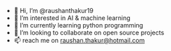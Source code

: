 - 👋 Hi, I’m @raushanthakur19
- 👀 I’m interested in AI & machine learning
- 🌱 I’m currently learning python programming 
- 💞️ I’m looking to collaborate on open source projects
- 📫 reach me on raushan.thakur@hotmail.com 

<!---
raushanthakur19/raushanthakur19 is a ✨ special ✨ repository because its `README.md` (this file) appears on your GitHub profile.
You can click the Preview link to take a look at your changes.
--->
